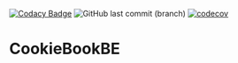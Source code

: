 [![Codacy Badge](https://app.codacy.com/project/badge/Grade/73b36c03c5064663a5d251055f402c34)](https://www.codacy.com/gh/MyCookieBook/CookieBookBE/dashboard?utm_source=github.com&amp;utm_medium=referral&amp;utm_content=MyCookieBook/CookieBookBE&amp;utm_campaign=Badge_Grade)
![GitHub last commit (branch)](https://img.shields.io/github/last-commit/MyCookieBook/CookieBookBE/master)
[![codecov](https://codecov.io/gh/MyCookieBook/CookieBookBE/branch/newgradle/graph/badge.svg?token=S5EVA9JBFQ)](https://codecov.io/gh/MyCookieBook/CookieBookBE)
# CookieBookBE
